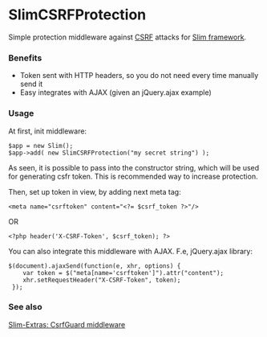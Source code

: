 SlimCSRFProtection
==================

Simple protection middleware against [CSRF](http://en.wikipedia.org/wiki/Cross-site_request_forgery) 
attacks for [Slim framework](http://www.slimframework.com).

### Benefits

* Token sent with HTTP headers, so you do not need every time manually send it
* Easy integrates with AJAX (given an jQuery.ajax example)

### Usage

At first, init middleware:

    $app = new Slim();
    $app->add( new SlimCSRFProtection("my secret string") );

As seen, it is possible to pass into the constructor string, which will be used for generating csfr token. 
This is recommended way to increase protection. 

Then, set up token in view, by adding next meta tag:

    <meta name="csrftoken" content="<?= $csrf_token ?>"/>

OR

    <?php header('X-CSRF-Token', $csrf_token); ?>

You can also integrate this middleware with AJAX. F.e, jQuery.ajax library:

    $(document).ajaxSend(function(e, xhr, options) {
        var token = $("meta[name='csrftoken']").attr("content");
        xhr.setRequestHeader("X-CSRF-Token", token);
     });

### See also

[Slim-Extras: CsrfGuard middleware](https://github.com/codeguy/Slim-Extras/tree/master/Middleware)